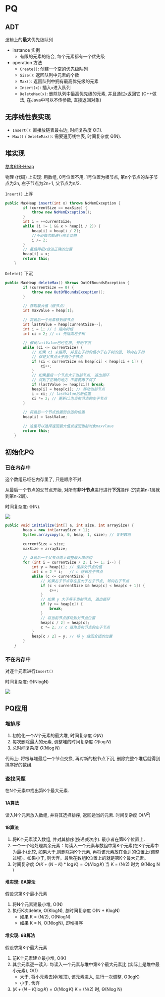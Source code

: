 # PQ

## ADT

逻辑上的**最大**优先级队列

- instance 实例
  - 有限的元素的结合, 每个元素都有一个优先级
- operation 方法
  - `Create()`: 创建一个空的优先级队列
  - `Size()`: 返回队列中元素的个数
  - `Max()`: 返回队列中拥有最高优先级的元素
  - `Insert(x)`: 插入`x`进入队列
  - `DeleteMax(x)`: 删除队列中最高优先级的元素, 并且通过`x`返回它 (C++做法, 在Java中可以不传参数, 直接返回对象)

## 无序线性表实现

- `Insert()`: 直接放链表最右边, 时间复杂度 Θ(1).
- `Max()` / `DeleteMax()`: 需要遍历线性表, 时间复杂度 Θ(N).

## 堆实现

[参考61B-Heap](../UCB_CS61B/cs61b_lec_note.md####Heap)

物理 (代码) 上实现: 用数组, 0号位置不用, 1号位置为根节点, 第n个节点的左子节点为2n, 右子节点为2n+1, 父节点为n/2.

`Insert()` 上浮

```java
public MaxHeap insert(int x) throws NoMemException {
        if (currentSize == maxSize) {
            throw new NoMemException();
        }
        int i = ++currentSize;
        while (i != 1 && x > heap[i / 2]) {
            heap[i] = heap[i / 2];
            //不必每次都进行完全交换
            i /= 2;
        }
    	// 最后再把x放进正确的位置
        heap[i] = x;
        return this;
    }
```

`Delete()` 下沉

```java
public MaxHeap deleteMax() throws OutOfBoundsException {
        if (currentSize == 0) {
            throw new OutOfBoundsException();
        }
        
        // 获取最大值（根节点）
        int maxValue = heap[1];
        
        // 将最后一个元素移到根节点
        int lastValue = heap[currentSize--];
        int i = 1; // i 指向树根
        int ci = 2; // ci 先指向左子树
        
    	// 假设lastValue已经在根, 开始下沉
        while (ci <= currentSize) {
            // 如果 ci 未越界, 并且左子树的值小于右子树的值, 转向右子树
            // 保证父节点大于两个子节点
            if (ci < currentSize && heap[ci] < heap[ci + 1]) {
                ci++;
            }
            // 如果最后一个节点大于当前节点, 退出循环
            // 沉到了正确的地方 不需要再下沉了
            if (lastValue >= heap[ci]) break;
            heap[i] = heap[ci]; // 移动当前节点
            i = ci; // lastValue的新位置
            ci *= 2; // 更新ci为当前节点的左子节点
        }
        
        // 将最后一个节点放置到合适的位置
        heap[i] = lastValue;
        
        // 这里可以选择返回最大值或返回当前对象maxvlaue
        return this;
    }
```

## 初始化PQ

### 已在内存中

这个数组已经在内存里了, 只是顺序不对.

从最后一个节点的父节点开始, 对所有**非叶节点**进行进行**下沉**操作 (沉完第n-1层就到第n-2层).

时间复杂度: Θ(N).

![](../0_Attachment/Pasted%20image%2020241222162229.png)

```java
public void initialize(int[] a, int size, int arraySize) {
        heap = new int[arraySize + 1];
        System.arraycopy(a, 0, heap, 1, size); // 复制数组
        
        currentSize = size;
        maxSize = arraySize;
        
        // 从最后一个父节点向上调整最大堆结构
        for (int i = currentSize / 2; i >= 1; i--) {
            int y = heap[i]; // 保存父节点的值
            int c = 2 * i;   // c 标识左子节点
            while (c <= currentSize) {
                // 如果右子节点存在且大于左子节点, 转向右子节点
                if (c < currentSize && heap[c] < heap[c + 1]) {
                    c++;
                }
                // 如果 y 大于等于当前节点, 退出循环
                if (y >= heap[c]) {
                    break;
                }
                // 将当前节点移动到父节点位置
                heap[c / 2] = heap[c];
                c *= 2; // c 变为当前节点的左子节点
            }
            heap[c / 2] = y; // 将 y 放回合适的位置
        }
    }
```

### 不在内存中

对逐个元素进行`Insert()`

时间复杂度: Θ(NlogN)

![](../0_Attachment/Pasted%20image%2020241222162618.png)

## PQ应用

### 堆排序

1. 初始化一个$N$个元素的最大堆, 时间复杂度 $O(N)$
2. 每次删除最大的元素, 调整堆的时间复杂度 $O(\log N)$
3. 总时间复杂度 $O(N \log N)$

代码上: 将根与堆最后一个节点交换, 再对新的根节点下沉, 删除完整个堆后就得到排序好的数组.

### 查找问题

在N个元素中找出第K个最大元素.

#### 1A算法

读入N个元素放入数组, 并将其选择排序, 返回适当的元素. 时间复杂度 O($N^2$)

#### 1B算法

1. 将K个元素读入数组, 并对其排序(按递减次序). 最小者在第K个位置上.
2. 一个一个地处理其余元素：每读入一个元素与数组中第K个元素(在K个元素中为最小)比较, 如果大于,则删除第K个元素, 再将该元素放在合适的位置上(调整过程)。如果小于, 则舍弃。最后在数组K位置上的就是第K个最大元素。
3. 时间复杂度 $O(K + (N - K) * \log K) = O(N \log K)$ 当 K = (N/2) 时为 Θ(Nlog N )

#### 堆实现: 6A算法

假设求第K个最小元素

1. 将N个元素建最小堆, O(N)
2. 执行K次delete, O(KlogN), 总时间复杂度 O(N + KlogN)
   - 如果 K = (N/2), O(NlogN)
   - 如果 K = N, O(NlogN), 即堆排序

#### 堆实现: 6B算法

假设求第K个最大元素

1. 前K个元素建立最小堆, O(K)
2. 其余元素逐一读入: 每读入一个元素与堆中第K个最大元素比 (实际上是堆中最小元素), O(1)
   - 大于, 将小元素去掉(堆顶), 该元素进入, 进行一次调整, O(logK)
   - 小于, 舍弃
3. $(K + (N - K)\log K) = O(N\log K)$ K = (N/2) 时, Θ(Nlog N)